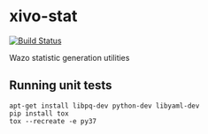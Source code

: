 xivo-stat
=========
[![Build Status](https://jenkins.wazo.community/buildStatus/icon?job=xivo-stat)](https://jenkins.wazo.community/job/xivo-stat)

Wazo statistic generation utilities


Running unit tests
------------------

```
apt-get install libpq-dev python-dev libyaml-dev
pip install tox
tox --recreate -e py37
```
